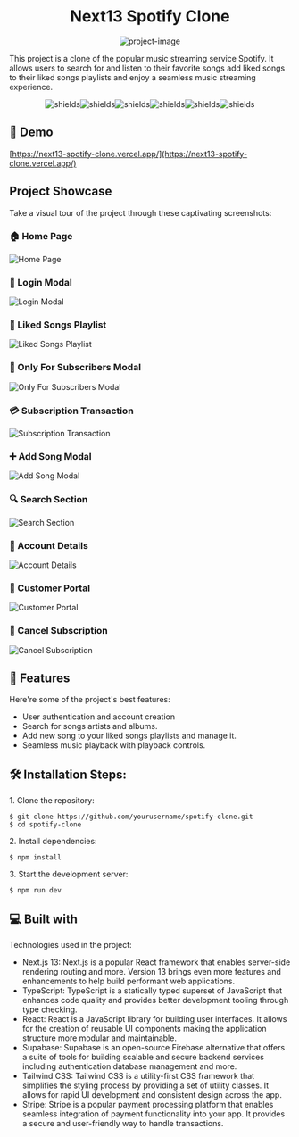 <h1 align="center" id="title">Next13 Spotify Clone</h1>

<p align="center"><img src="https://socialify.git.ci/Generalchrist/Next13-SpotifyClone/image?description=1&amp;descriptionEditable=This%20project%20is%20a%20clone%20of%20the%20popular%20music%20streaming%20service%20Spotify.&amp;font=Inter&amp;language=1&amp;name=1&amp;owner=1&amp;pattern=Plus&amp;theme=Light" alt="project-image"></p>

<p id="description">This project is a clone of the popular music streaming service Spotify. It allows users to search for and listen to their favorite songs add liked songs to their liked songs playlists and enjoy a seamless music streaming experience.</p>

<p align="center"><img src="https://img.shields.io/badge/React-black?logo=react" alt="shields"><img src="https://img.shields.io/badge/Next-black?logo=next.js" alt="shields"><img src="https://img.shields.io/badge/Supabase-black?logo=Supabase" alt="shields"><img src="https://img.shields.io/badge/Stripe-black?logo=Stripe" alt="shields"><img src="https://img.shields.io/badge/Tailwind%20Css-black?logo=tailwindcss" alt="shields"><img src="https://img.shields.io/badge/Typescript-black?logo=typescript" alt="shields"></p>

<h2>🚀 Demo</h2>

[https://next13-spotify-clone.vercel.app/](https://next13-spotify-clone.vercel.app/)

## Project Showcase

Take a visual tour of the project through these captivating screenshots:

### 🏠 Home Page
![Home Page](https://i.imgur.com/tRjVbZ8.png)

### 🔐 Login Modal
![Login Modal](https://i.imgur.com/OfAttMr.png)

### 🎵 Liked Songs Playlist
![Liked Songs Playlist](https://i.imgur.com/yhAvvQF.png)

### 🚀 Only For Subscribers Modal
![Only For Subscribers Modal](https://i.imgur.com/OVjGXNL.png)

### 💳 Subscription Transaction
![Subscription Transaction](https://i.imgur.com/1RlCyyq.png)

### ➕ Add Song Modal
![Add Song Modal](https://i.imgur.com/stPrROn.png)

### 🔍 Search Section
![Search Section](https://i.imgur.com/lpVPeT9.png)

### 👤 Account Details
![Account Details](https://i.imgur.com/79xlWhr.png)

### 🧾 Customer Portal
![Customer Portal](https://i.imgur.com/sdRovgL.png)

### 🚫 Cancel Subscription
![Cancel Subscription](https://i.imgur.com/MvHzEUG.png)


  
  
<h2>🧐 Features</h2>

Here're some of the project's best features:

*   User authentication and account creation
*   Search for songs artists and albums.
*   Add new song to your liked songs playlists and manage it.
*   Seamless music playback with playback controls.

<h2>🛠️ Installation Steps:</h2>

<p>1. Clone the repository:</p>

```
$ git clone https://github.com/yourusername/spotify-clone.git 
$ cd spotify-clone
```

<p>2. Install dependencies:</p>

```
$ npm install
```

<p>3. Start the development server:</p>

```
$ npm run dev
```


  
  
<h2>💻 Built with</h2>

Technologies used in the project:

*   Next.js 13: Next.js is a popular React framework that enables server-side rendering routing and more. Version 13 brings even more features and enhancements to help build performant web applications.
*   TypeScript: TypeScript is a statically typed superset of JavaScript that enhances code quality and provides better development tooling through type checking.
*   React: React is a JavaScript library for building user interfaces. It allows for the creation of reusable UI components making the application structure more modular and maintainable.
*   Supabase: Supabase is an open-source Firebase alternative that offers a suite of tools for building scalable and secure backend services including authentication database management and more.
*   Tailwind CSS: Tailwind CSS is a utility-first CSS framework that simplifies the styling process by providing a set of utility classes. It allows for rapid UI development and consistent design across the app.
*   Stripe: Stripe is a popular payment processing platform that enables seamless integration of payment functionality into your app. It provides a secure and user-friendly way to handle transactions.
